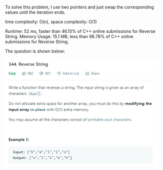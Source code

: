 To solve this problem, I use two pointers and just swap the corresponding values until the iteration ends.

time complexity: O(n), space complexity: O(1)

Runtime: 52 ms, faster than 46.15% of C++ online submissions for Reverse String.
Memory Usage: 15.1 MB, less than 98.78% of C++ online submissions for Reverse String.

The question is shown below:

![img](https://github.com/MingCheng991129/Solutions-to-Leetcode-Problems/blob/master/344.%20Reverse%20String/question.png)
